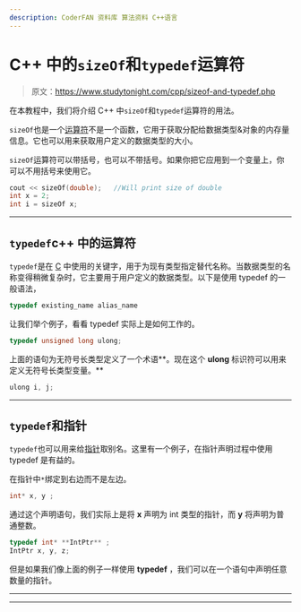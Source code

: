 ```yaml
---
description: CoderFAN 资料库 算法资料 C++语言
---
```


# C++ 中的`sizeOf`和`typedef`运算符

> 原文：<https://www.studytonight.com/cpp/sizeof-and-typedef.php>

在本教程中，我们将介绍 C++ 中`sizeOf`和`typedef`运算符的用法。

`sizeOf`也是一个[运算符](operators-and-their-types.php)不是一个函数，它用于获取分配给数据类型&对象的内存量信息。它也可以用来获取用户定义的数据类型的大小。

`sizeOf`运算符可以带括号，也可以不带括号。如果你把它应用到一个变量上，你可以不用括号来使用它。

```cpp
cout << sizeOf(double);   //Will print size of double
int x = 2;
int i = sizeOf x; 
```

* * *

## `typedef`c++ 中的运算符

`typedef`是在 [C](/c/overview-of-c.php) 中使用的关键字，用于为现有类型指定替代名称。当数据类型的名称变得稍微复杂时，它主要用于用户定义的数据类型。以下是使用 typedef 的一般语法，

```cpp
typedef existing_name alias_name
```

让我们举个例子，看看 typedef 实际上是如何工作的。

```cpp
typedef unsigned long ulong;
```

上面的语句为无符号长类型定义了一个术语**。现在这个 **ulong** 标识符可以用来定义无符号长类型变量。**

```cpp
ulong i, j;
```

* * *

## `typedef`和指针

`typedef`也可以用来给[指针](pointer-to-members.php)取别名。这里有一个例子，在指针声明过程中使用 typedef 是有益的。

在指针中`*`绑定到右边而不是左边。

```cpp
int* x, y ;
```

通过这个声明语句，我们实际上是将 **x** 声明为 int 类型的指针，而 **y** 将声明为普通整数。

```cpp
typedef int* **IntPtr** ;
IntPtr x, y, z;
```

但是如果我们像上面的例子一样使用 **typedef** ，我们可以在一个语句中声明任意数量的指针。

* * *

* * ***
